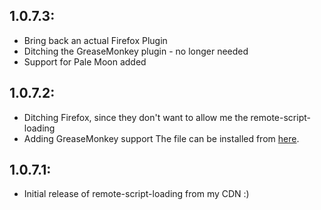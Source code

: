 ## 1.0.7.3:
  - Bring back an actual Firefox Plugin
  - Ditching the GreaseMonkey plugin - no longer needed
  - Support for Pale Moon added

## 1.0.7.2:
  - Ditching Firefox, since they don't want to allow me the remote-script-loading
  - Adding GreaseMonkey support
    The file can be installed from [here](https://cdn.lordmau5.com/bttv4ffz.user.js).

## 1.0.7.1:
  - Initial release of remote-script-loading from my CDN :)
